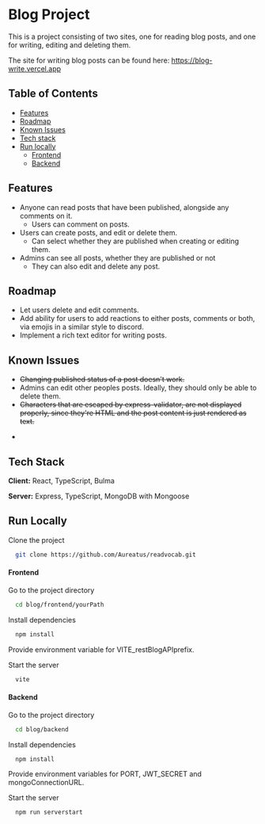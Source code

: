 
# Blog Project
This is a project consisting of two sites, one for reading blog posts, and one for writing, editing and deleting them.

The site for writing blog posts can be found here: https://blog-write.vercel.app

## Table of Contents
* [Features](#features)
* [Roadmap](#roadmap)
* [Known Issues](#known-issues)
* [Tech stack](#tech-stack)
* [Run locally](#run-locally)
  * [Frontend](#frontend)
  * [Backend](#backend)



## Features
- Anyone can read posts that have been published, alongside any comments on it.
  - Users can comment on posts.
- Users can create posts, and edit or delete them.
  - Can select whether they are published when creating or editing them.
- Admins can see all posts, whether they are published or not
  - They can also edit and delete any post.

## Roadmap

- Let users delete and edit comments.
- Add ability for users to add reactions to either posts, comments or both, via emojis in a similar style to discord.
- Implement a rich text editor for writing posts.

## Known Issues

- ~~Changing published status of a post doesn't work.~~
- Admins can edit other peoples posts. Ideally, they should only be able to delete them.
- ~~Characters that are escaped by express-validator, are not displayed properly, since they're HTML and the post content is just rendered as text.~~
- ~~~The way loading of data is currently handled, if you're in a different region to where the server is hosted, the site will feel very unresponsive.~~ Implemented some loading states to alleviate this issue.

## Tech Stack

**Client:** React, TypeScript, Bulma

**Server:** Express, TypeScript, MongoDB with Mongoose


## Run Locally

Clone the project

```bash
  git clone https://github.com/Aureatus/readvocab.git
```

#### Frontend
Go to the project directory

```bash
  cd blog/frontend/yourPath
```

Install dependencies

```bash
  npm install
```

Provide environment variable for VITE_restBlogAPIprefix.

Start the server

```bash
  vite
```

#### Backend
Go to the project directory

```bash
  cd blog/backend
```

Install dependencies

```bash
  npm install
```

Provide environment variables for PORT, JWT_SECRET and mongoConnectionURL.

Start the server

```bash
  npm run serverstart
```
